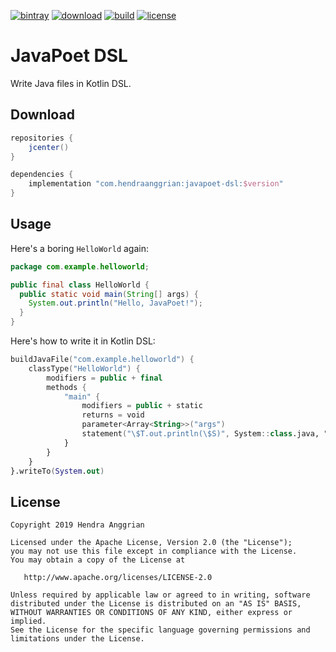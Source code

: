 [![bintray](https://img.shields.io/badge/bintray-maven-brightgreen.svg)](https://bintray.com/hendraanggrian/maven)
[![download](https://api.bintray.com/packages/hendraanggrian/maven/javapoet-dsl/images/download.svg)](https://bintray.com/hendraanggrian/maven/javapoet-dsl/_latestVersion)
[![build](https://travis-ci.com/hendraanggrian/javapoet-dsl.svg)](https://travis-ci.com/hendraanggrian/javapoet-dsl)
[![license](https://img.shields.io/badge/license-Apache--2.0-blue.svg)](http://www.apache.org/licenses/LICENSE-2.0)

JavaPoet DSL
============
Write Java files in Kotlin DSL.

Download
--------
```gradle
repositories {
    jcenter()
}

dependencies {
    implementation "com.hendraanggrian:javapoet-dsl:$version"
}
```

Usage
-----
Here's a boring `HelloWorld` again:

```java
package com.example.helloworld;

public final class HelloWorld {
  public static void main(String[] args) {
    System.out.println("Hello, JavaPoet!");
  }
}
```

Here's how to write it in Kotlin DSL:

```kotlin
buildJavaFile("com.example.helloworld") {
    classType("HelloWorld") {
        modifiers = public + final
        methods {
            "main" {
                modifiers = public + static
                returns = void
                parameter<Array<String>>("args")
                statement("\$T.out.println(\$S)", System::class.java, "Hello, JavaPoet!")
            }
        }
    }
}.writeTo(System.out)
```

License
-------
    Copyright 2019 Hendra Anggrian

    Licensed under the Apache License, Version 2.0 (the "License");
    you may not use this file except in compliance with the License.
    You may obtain a copy of the License at

       http://www.apache.org/licenses/LICENSE-2.0

    Unless required by applicable law or agreed to in writing, software
    distributed under the License is distributed on an "AS IS" BASIS,
    WITHOUT WARRANTIES OR CONDITIONS OF ANY KIND, either express or implied.
    See the License for the specific language governing permissions and
    limitations under the License.
